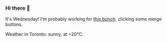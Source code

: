 ### Hi there :wave:

It's Wednesday! I'm probably working for [this bunch](https://github.com/kohofinancial), clicking some merge buttons.

Weather in Toronto: sunny, at +20°C.
